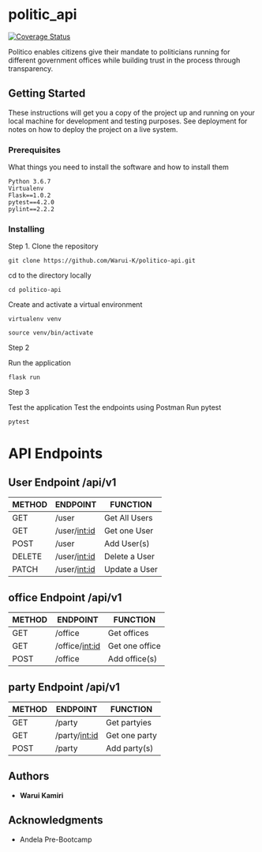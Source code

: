 # politic_api
[![Coverage Status](https://coveralls.io/repos/github/Warui-K/politic_api/badge.svg?branch=develop)](https://coveralls.io/github/Warui-K/politic_api?branch=develop)


Politico enables citizens give their mandate to politicians running for different government offices
while building trust in the process through transparency.

## Getting Started

These instructions will get you a copy of the project up and running on your local machine for development and testing purposes. See deployment for notes on how to deploy the project on a live system.

### Prerequisites

What things you need to install the software and how to install them

```
Python 3.6.7
Virtualenv
Flask==1.0.2
pytest==4.2.0
pylint==2.2.2
```

### Installing

Step 1. Clone the repository



```
git clone https://github.com/Warui-K/politico-api.git
```

cd to the directory locally

```
cd politico-api
```

Create and activate a virtual environment

```
virtualenv venv
```
```
source venv/bin/activate
```

Step 2

Run the application
```
flask run
```

Step 3

Test the application
Test the endpoints using Postman
Run pytest
```
pytest
```
# API Endpoints

## User Endpoint /api/v1

| METHOD        | ENDPOINT      | FUNCTION      |
| ------------- | ------------- | ------------- |
| GET           | /user         | Get All Users |
| GET           | /user/<int:id>| Get one User  |
| POST          | /user         | Add User(s)   |
| DELETE        | /user/<int:id>| Delete a User |
| PATCH         | /user/<int:id>| Update a User |

## office Endpoint /api/v1

| METHOD        | ENDPOINT          | FUNCTION      |
| ------------- | -------------     | ------------- |
| GET           | /office           | Get offices   |
| GET           | /office/<int:id>  | Get one office|
| POST          | /office           | Add office(s) |

## party Endpoint /api/v1

| METHOD        | ENDPOINT          | FUNCTION          |
| ------------- | -------------     | -------------     |
| GET           | /party            | Get partyies      |
| GET           | /party/<int:id>   | Get one party     |
| POST          | /party            | Add party(s)      |



## Authors

* **Warui Kamiri**

## Acknowledgments

* Andela Pre-Bootcamp 
